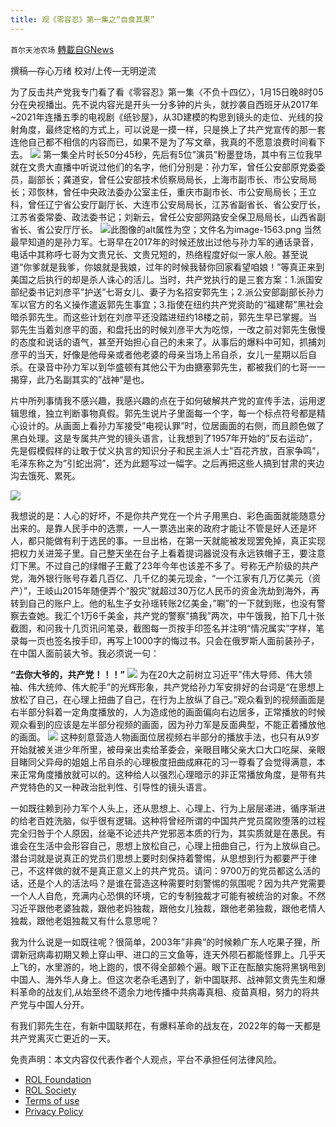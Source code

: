 ```yaml
---
title: 观《零容忍》第一集之“自食其果”
---
```

`首尔天池农场` [轉載自GNews](https://gnews.org/zh-hans/1883693/)

撰稿—存心万绪
校对/上传—无明逆流

为了反击共产党我专门看了看《零容忍》第一集〈不负十四亿〉，1月15日晚8时05分在央视播出。先不说内容光是开头一分多钟的片头，就抄袭自西班牙从2017年~2021年连播五季的电视剧《纸钞屋》，从3D建模的构思到镜头的走位、光线的投射角度，最终定格的方式上，可以说是一摸一样，只是换上了共产党宣传的那一套连他自己都不相信的内容而已，如果不是为了写文章，我真的不愿意浪费时间看下去。
![](https://assets.gnews.org/wp-content/uploads/2022/01/60164d.jpg)
第一集全片时长50分45秒，先后有5位”演员”粉墨登场，其中有三位我早就在文贵大直播中听说过他们的名字，他们分别是：孙力军，曾任公安部原党委委员，副部长；龚道安，曾任公安部技术侦察局局长，上海市副市长、市公安局局长；邓恢林，曾任中央政法委办公室主任，重庆市副市长、市公安局局长；王立科，曾任辽宁省公安厅副厅长、大连市公安局局长，江苏省副省长、省公安厅长，江苏省委常委、政法委书记；刘新云，曾任公安部网路安全保卫局局长，山西省副省长、省公安厅厅长。
![此图像的alt属性为空；文件名为image-1563.png](https://assets.gnews.org/wp-content/uploads/2022/01/image-1563.png)
当然最早知道的是孙力军。七哥早在2017年的时候还放出过他与孙力军的通话录音，电话中其称呼七哥为文贵兄长、文贵兄短的，热络程度好似一家人般。甚至说道“你爹就是我爹，你娘就是我娘，过年的时候我替你回家看望咱娘！”等真正来到美国之后执行的却是杀人诛心的活儿。当时，共产党执行的是三套方案：1.派国安部纪委书记刘彦平”护送”七哥女儿、妻子为名招安郭先生；2.派公安部副部长孙力军以官方的名义操作遣返郭先生事宜；3.指使在纽约共产党资助的“福建帮”黑社会暗杀郭先生。而这些计划在刘彦平还没踏进纽约18楼之前，郭先生早已掌握。当郭先生当着刘彦平的面，和盘托出的时候刘彦平大为吃惊，一改之前对郭先生傲慢的态度和说话的语气，甚至开始担心自己的未来了。从事后的爆料中可知，抓捕刘彦平的当天，好像是他母亲或者他老婆的母亲当场上吊自杀，女儿一星期以后自杀。在录音中孙力军以到华盛顿有其他公干为由搪塞郭先生，都被我们的七哥一一揭穿，此乃名副其实的”战神“是也。

片中所列事情我不感兴趣，我感兴趣的点在于如何破解共产党的宣传手法，运用逻辑思维，独立判断事物真假。郭先生说片子里面每一个字，每一个标点符号都是精心设计的。从画面上看孙力军接受”电视认罪”时，位居画面的右侧，而且颜色做了黑白处理。这是专属共产党的镜头语言，让我想到了1957年开始的”反右运动”，先是假模假样的让敢于仗义执言的知识分子和民主派人士”百花齐放，百家争鸣”，毛泽东称之为”引蛇出洞”，还为此题写过一幅字。之后再把这些人搞到甘肃的夹边沟去饿死、累死。

![](https://assets.gnews.org/wp-content/uploads/2022/01/image-1564.png)

我想说的是：人心的好坏，不是你共产党在一个片子用黑白、彩色画面就能随意分出来的。是靠人民手中的选票，一人一票选出来的政府才能让不管是好人还是坏人，都只能做有利于选民的事。一旦出格，在第一天就能被发现罢免掉，真正实现把权力关进笼子里。自己整天坐在台子上看着提词器说没有永远铁帽子王，要注意灯下黑。不过自己的绿帽子王戴了23年今年也该差不多了。号称无产阶级的共产党，海外银行账号存着几百亿、几千亿的美元现金，“一个江家有几万亿美元（资产）”，王岐山2015年随便弄个“股灾”就超过30万亿人民币的资金洗劫到海外，再转到自己的账户上。他的私生子女孙瑶转账2亿美金，”唰”的一下就到账，也没有警察去查她。我汇个1万6千美金，共产党的警察”搞我”两次，中午饿我，拍下几十张截图，和问我十几页讯问笔录，截图每一页按手印签名并注明“情况属实”字样，笔录每一页也签名按手印，再写上1000字的悔过书。只会在俄罗斯人面前装孙子，在中国人面前装大爷。我必须说一句：

**“去你大爷的，共产党！！！”**
![](https://assets.gnews.org/wp-content/uploads/2022/01/image-1565.png)
为在20大之前树立习近平”伟大导师、伟大领袖、伟大统帅、伟大舵手”的光辉形象，共产党给孙力军安排好的台词是“在思想上放松了自己，在心理上扭曲了自己，在行为上放纵了自己。”观众看到的视频画面是右半部分斜着一定角度播放的，人为造成他的画面偏向右边居多，正常播放的时候观众看到的应该是左半部分视频的画面，因为孙力军是反面典型，不能正着播放他的画面。
![](https://assets.gnews.org/wp-content/uploads/2022/01/image-1566.png)
这种刻意营造人物画面位居视频右半部分的播放手法，也只有从9岁开始就被关进少年所里，被母亲出卖给革委会，亲眼目睹父亲大口大口吃屎、亲眼目睹同父异母的姐姐上吊自杀的心理极度扭曲成麻花的习一尊看了会觉得满意，本来正常角度播放就可以的。这种给人以强烈心理暗示的非正常播放角度，是带有共产党特色的又一种政治批判性、引导性的镜头语言。

一如既往赖到孙力军个人头上，还从思想上、心理上、行为上层层递进，循序渐进的给老百姓洗脑，似乎很有逻辑。这种将曾经所谓的中国共产党员腐败堕落的过程完全归咎于个人原因，丝毫不论述共产党邪恶本质的行为，其实质就是在愚民。有谁会在生活中会形容自己，思想上放松自己，心理上扭曲自己，行为上放纵自己。潜台词就是说真正的党员们思想上要时刻保持着警惕，从思想到行为都要严于律己，不这样做的就不是真正意义上的共产党员。请问：9700万的党员都这么活的话，还是个人的活法吗？是谁在营造这种需要时刻警惕的氛围呢？因为共产党需要一个人人自危，充满内心恐惧的环境，它的专制独裁才可能有被统治的对象。不然习近平跟他老婆独裁，跟他老妈独裁，跟他女儿独裁，跟他老弟独裁，跟他老情人独裁，跟他老姐独裁又有什么意思呢？

我为什么说是一如既往呢？很简单，2003年”非典”的时候赖广东人吃果子狸，所谓新冠病毒初期又赖上穿山甲、进口的三文鱼等，连天外陨石都能怪罪上。几乎天上飞的，水里游的，地上跑的，恨不得全部赖个遍。眼下正在酝酿实施将黑锅甩到中国人、海外华人身上。但这次老杂毛遇到了，新中国联邦、战神郭文贵先生和爆料革命的战友们,从始至终不遗余力地传播中共病毒真相、疫苗真相，努力的将共产党与中国人分开。

有我们郭先生在，有新中国联邦在，有爆料革命的战友在，2022年的每一天都是共产党离灭亡更近的一天。

 

免责声明：本文内容仅代表作者个人观点，平台不承担任何法律风险。

- [ROL Foundation](https://rolfoundation.org/)
- [ROL Society](https://rolsociety.org/)
- [Terms of use](https://gnews.org/terms-of-use-3/)
- [Privacy Policy](https://gnews.org/privacy-policy/)
